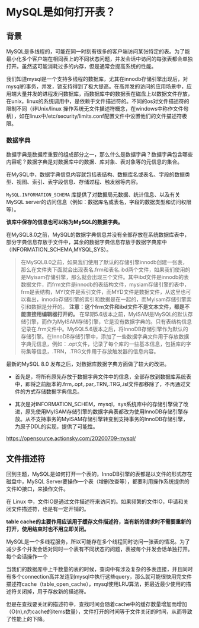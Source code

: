 # MySQL是如何打开表？


## 背景
MySQL是多线程的，可能在同一时刻有很多的客户端访问某张特定的表。为了能最小化多个客户端在相同表上的不同状态问题，并发会话中访问的每张表都会单独打开。虽然这可能消耗过多的内存，但是通常会提高系统的性能。


我们知道mysql是一个支持多线程的数据库，尤其在innodb存储引擎出现后，对mysql的事务，并发，锁支持得到了极大提高。在高并发的访问的应用场景中，应用端大量并发的进程发问数据库，而数据库中的数据表在磁盘上以数据文件存放，在unix，linux的系统调用中，是依赖于文件描述符的。不同的os对文件描述符的限制不同（非Unix/linux 操作系统无文件描述符概念，在windows中称作文件句柄），如在linux中/etc/security/limits.conf配置文件中设置他们的文件描述符极限。


###  数据字典

数据字典是数据库重要的组成部分之一，那么什么是数据字典？数据字典包含哪些内容呢？数据字典是对数据库中的数据、库对象、表对象等的元信息的集合。

在MySQL中，数据字典信息内容就包括表结构、数据库名或表名、字段的数据类型、视图、索引、表字段信息、存储过程、触发器等内容。

`MySQL.INFORMATION_SCHEMA` 库提供了对数据局元数据、统计信息、以及有关MySQL server的访问信息（例如：数据库名或表名，字段的数据类型和访问权限等）。

**该库中保存的信息也可以称为MySQL的数据字典。**

在MySQL8.0之前，MySQL的数据字典信息并没有全部存放在系统数据库表中，部分字典信息存放于文件中，其余的数据字典信息存放于数据字典库中（INFORMATION_SCHEMA,MYSQL,SYS）。


> 在MySQL8.0之前，如果我们使用了默认的存储引擎innodb创建一张表，那么在文件夹下面就会出现表名.frm和表名.ibd两个文件，如果我们使用的是Myisam存储引擎，那么就会出现三个文件。其中ibd文件是innodb的表数据文件，而frm文件是innodb的表结构文件，mysiam存储引擎的表中，frm是表结构，MYI文件是索引文件，而MYD文件是数据文件，从这里也可以看出，innodb存储引擎的索引和数据是在一起的，而Myisam存储引擎索引和数据是分开的。 **注意：这个frm文件和ibd文件不是文本文件，都是不能直接用编辑器打开的。** 在早期5.6版本之前，MyISAM是MySQL的默认存储引擎，而作为MyISAM存储引擎，它是没有数据字典的。只有表结构信息记录在.frm文件中。MySQL5.6版本之后，将InnoDB存储引擎作为默认的存储引擎。在InnoDB存储引擎中，添加了一些数据字典文件用于存放数据字典元信息，例如：.opt文件，记录了每个库的一些基本信息，包括库的字符集等信息，.TRN，.TRG文件用于存放触发器的信息内容。


最新的MySQL 8.0 发布之后，对数据库数据字典方面做了较大的改进。

- 首先是，将所有原先存放于数据字典文件中的信息，全部存放到数据库系统表中，即将之前版本的.frm,.opt,.par,.TRN,.TRG,.isl文件都移除了，不再通过文件的方式存储数据字典信息。

- 其次是对INFORMATION_SCHEM，mysql，sys系统库中的存储引擎做了改进，原先使用MyISAM存储引擎的数据字典表都改为使用InnoDB存储引擎存放。从不支持事务的MyISAM存储引擎转变到支持事务的InnoDB存储引擎，为原子DDL的实现，提供了可能性。


https://opensource.actionsky.com/20200709-mysql/



## 文件描述符

回到主题，MySQL是如何打开一个表的，InnoDB引擎的表都是以文件的形式存在磁盘中，MySQL Server要操作一个表（增删改查等），都要利用操作系统提供的文件IO接口，来操作文件。

在 Linux 中，文件IO是通过文件描述符来访问的。如果频繁的文件IO，申请和关闭文件描述符，也是有一定开销的。


**table cache的主要作用应该用于缓存文件描述符，当有新的请求时不需要重新的打开，使用结束时也不用立即关闭。**



MySQL是一个多线程服务，所以可能存在多个线程同时访问一张表的情况。为了减少多个并发会话对同时一个表有不同状态的问题，表被每个并发会话单独打开。每个会话操作一个


当我们的数据库中上千数量的表的时候，查询中有涉及复杂的多表连接，并且同时有多个connection高并发连到mysql中执行这些query，那么就可能很快用完文件描述符cache（table_open_cache），mysql使用LRU算法，把最近最少使用的描述符关闭掉，用于存放新的描述符。

但是在查找要关闭的描述符中，查找时间会随着cache中的缓存数量增加而增加（O(n),n为cache的items数量），文件打开的时间等于文件关闭的时间，从而导致了性能上的下降。

